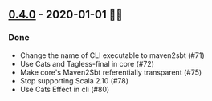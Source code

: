 ## [0.4.0](https://github.com/Kevin-Lee/maven2sbt/issues?utf8=%E2%9C%93&q=is%3Aissue+is%3Aclosed+milestone%3Amilestone4) - 2020-01-01 🎉🎊

### Done
* Change the name of CLI executable to maven2sbt (#71)
* Use Cats and Tagless-final in core (#72)
* Make core's Maven2Sbt referentially transparent (#75)
* Stop supporting Scala 2.10 (#78)
* Use Cats Effect in cli (#80)

